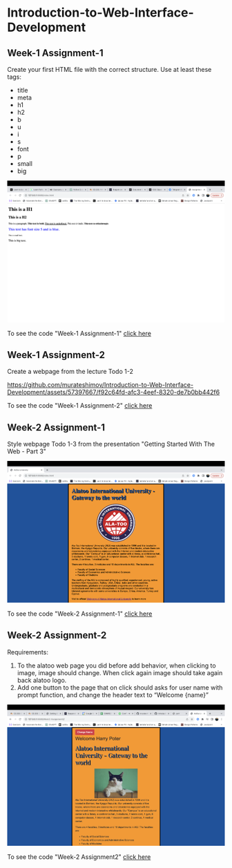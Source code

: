 # Introduction-to-Web-Interface-Development

## Week-1 Assignment-1

Create your first HTML file with the correct structure. Use at least these tags:

- title
- meta
- h1
- h2
- b
- u
- i
- s
- font
- p
- small
- big

![Week-1 Assignment-1](Week1-Assignment1/img/assigment-1.png?raw=true)

To see the code "Week-1 Assignment-1" [click here](https://github.com/murateshimov/Introduction-to-Web-Interface-Development/tree/master/Week1-Assignment1)

## Week-1 Assignment-2

Create a webpage from the lecture Todo 1-2

https://github.com/murateshimov/Introduction-to-Web-Interface-Development/assets/57397667/f92c64fd-afc3-4eef-8320-de7b0bb442f6

To see the code "Week-1 Assignment-2" [click here](https://github.com/murateshimov/Introduction-to-Web-Interface-Development/tree/master/Week1-Assignment2)

## Week-2 Assignment-1

Style webpage Todo 1-3 from the presentation "Getting Started With The Web - Part 3"

![Week-2 Assignment1](Week2-Assignment1/img/screenshot.png?raw=true)

To see the code "Week-2 Assignment-1" [click here](https://github.com/murateshimov/Introduction-to-Web-Interface-Development/tree/master/Week2-Assignment1)

## Week-2 Assignment-2

Requirements:

1. To the alatoo web page you did before add behavior, when clicking to image, image should change. When click again image should take again back alatoo logo.
2. Add one button to the page that on click should asks for user name with prompt function, and change the header text to “Welcome {name}”

![Week-2 Assignment2](https://github.com/murateshimov/Introduction-to-Web-Interface-Development/blob/master/Week2-Assignment2/img/screenshot.png)

To see the code "Week-2 Assignment2" [click here](https://github.com/murateshimov/Introduction-to-Web-Interface-Development/tree/master/Week2-Assignment2)
